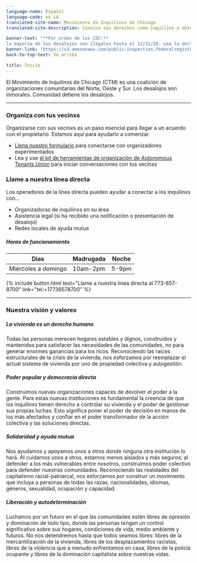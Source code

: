 ```yaml
---
language-name: Español
language-code: es_LA
translated-site-name: Movimiento de Inquilinxs de Chicago
translated-site-description: Conozca sus derechos como inquilino y obtenga ayuda en su barrio.

banner-text: "**Por orden de los CDC:** 
la mayoría de los desalojos son ilegales hasta el 12/31/20. Lea la declaración completa de los CDC"
banner-link: "https://s3.amazonaws.com/public-inspection.federalregister.gov/2020-19654.pdf"
back-to-top-text: Ve arriba

title: Inicio
---
```


El Movimiento de Inquilinxs de Chicago (CTM) es una coalición de organizaciones comunitarias del Norte, Oeste y Sur. Los desalojos son inmorales. Comunidad detiene los desalojos.

----

### Organiza con tus vecinxs 

Organizarse con sus vecinxs es un paso esencial para llegar a un acuerdo con el propietario. Estamos aquí para ayudarlo a comenzar.
- [Llena nuestro formulario](http://bit.ly/letsorganize) 
para conectarse con organizadores experimentados
- Lea y use [el kit de herramientas de organización de Autonomous Tenants Union](http://bit.ly/tenanttoolkit) para iniciar conversaciones con tus vecinxs

### Llame a nuestra línea directa

Los operadores de la línea directa pueden ayudar a conectar a los inquilinxs con...
- Organizadoras de inquilinxs en su área
- Asistencia legal (si ha recibido una notificación o presentación de desalojo)
- Redes locales de ayuda mutua

##### Horas de funcionamiento

| Dias                | Madrugada | Noche   |
|---------------------|-----------|---------|
| Miércoles a domingo | 10am-2pm  | 5-9pm   |

{% include button.html text="Llame a nuestra línea directa al 773-657-8700" link="tel:+17736578700" %}

----

### Nuestra visión y valores

##### La vivienda es un derecho humano
Todas las personas merecen hogares estables y dignos, construidos y mantenidos para satisfacer las necesidades de las comunidades, no para generar enormes ganancias para los ricos. Reconociendo las raíces estructurales de la crisis de la vivienda, nos esforzamos por reemplazar el actual sistema de vivienda por uno de propiedad colectiva y autogestión.

##### Poder popular y democracia directa
Construimos nuevas organizaciones capaces de devolver el poder a la gente. Para estas nuevas instituciones es fundamental la creencia de que los inquilinxs tienen derecho a controlar su vivienda y el poder de gestionar sus propias luchas. Esto significa poner el poder de decisión en manos de los más afectados y confiar en el poder transformador de la acción colectiva y las soluciones directas. 

##### Solidaridad y ayuda mutua
Nos ayudamos y apoyamos unos a otros donde ninguna otra institución lo hará. Al cuidarnos unos a otros, estamos menos aislados y más seguros; al defender a los más vulnerables entre nosotros, construimos poder colectivo para defender nuestras comunidades. Reconociendo las realidades del capitalismo racial-patriarcal, nos esforzamos por construir un movimiento que incluya a personas de todas las razas, nacionalidades, idiomas, géneros, sexualidad, ocupación y capacidad.

##### Liberación y autodeterminación
Luchamos por un futuro en el que las comunidades estén libres de opresión y dominación de todo tipo, donde las personas tengan un control significativo sobre sus hogares, condiciones de vida, medio ambiente y futuros. No nos detendremos hasta que todos seamos libres: libres de la mercantilización de la vivienda, libres de los desplazamientos racistas, libres de la violencia que a menudo enfrentamos en casa, libres de la policía ocupante y libres de la dominación capitalista sobre nuestras vidas.
